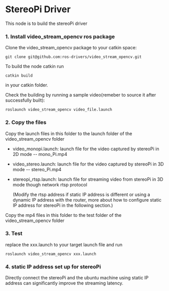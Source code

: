 # StereoPi Driver
This node is to build the stereoPi driver

### 1. Install video_stream_opencv ros package 

Clone the video_stream_opencv package to your catkin space:
```
git clone git@github.com:ros-drivers/video_stream_opencv.git
```
To build the node catkin run
```
catkin build
```
in your catkin folder.

Check the building by running a sample video(remeber to source it after successfully built):
```
roslaunch video_stream_opencv video_file.launch
```


### 2. Copy the files

Copy the launch files in this folder to the launch folder of the video_stream_opencv folder

* video_monopi.launch: launch file for the video captured by stereoPi in 2D mode -- mono_Pi.mp4

* video_stereo.launch: launch file for the video captured by stereoPi in 3D mode -- stereo_Pi.mp4

* stereopi_rtsp.launch: launch file for streaming video from stereoPi in 3D mode though network rtsp protocol

  (Modify the rtsp address if static IP address is different or using a dynamic IP address with the router, more about how to
    configure static IP address for stereoPi in the following section.)

Copy the mp4 files in this folder to the test folder of the video_stream_opencv folder

### 3. Test
replace the xxx.launch to your target launch file and run  
```
roslaunch video_stream_opencv xxx.launch
```

### 4. static IP address set up for stereoPi
Directly connect the stereoPi and the ubuntu machine using static IP address can significantly improve the streaming latency.








